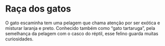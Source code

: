 
<!DOCTYPE html>
<html>
    <head>
        <meta charset="UTF-8">
        <meta name="viewport" content="width=device-width, initial-scale=1.0">
    </head>
    <link rel=”stylesheet” href=”styles.css”>
    </head>
    <body>
        
  </body>
</html>
<body>
    <h1>Raça dos gatos</h1>
</body>
<h>O gato escaminha tem uma pelagem que chama atenção por ser exótica e misturar laranja e preto. Conhecido também como “gato tartaruga”, pela semelhança da pelagem com o casco do réptil, esse felino guarda muitas curiosidades.</h>
<img>  </img>
